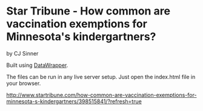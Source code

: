 Star Tribune - How common are vaccination exemptions for Minnesota's kindergartners?
================

by CJ Sinner

Built using [DataWrapper](https://github.com/datawrapper/datawrapper).

The files can be run in any live server setup. Just open the index.html file in your browser.

http://www.startribune.com/how-common-are-vaccination-exemptions-for-minnesota-s-kindergartners/398515841/?refresh=true